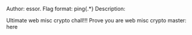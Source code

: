 Author: essor. Flag format: ping{.*} Description:

Ultimate web misc crypto chall!!! Prove you are web misc crypto master: here

